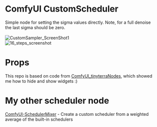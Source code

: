 # ComfyUI CustomScheduler
Simple node for setting the sigma values directly. Note, for a full denoise the last sigma should be zero.
<BR  >
<BR  >
![CustomSampler_ScreenShot1](https://github.com/BlakeOne/ComfyUI-CustomScheduler/assets/30273164/c5c258ec-49ba-4062-a3aa-9d019d693bfd)
<BR  >
![16_steps_screenshot](https://github.com/BlakeOne/ComfyUI-CustomScheduler/assets/30273164/633bdea4-1093-4055-98b1-3f4e5ed823f5)
<BR  >
# Props
 This repo is based on code from [ComfyUI_tinyterraNodes](https://github.com/TinyTerra/ComfyUI_tinyterraNodes), which showed me how to hide and show widgets :)
<BR  >
# My other scheduler node
[ComfyUI-SchedulerMixer](https://github.com/BlakeOne/ComfyUI-SchedulerMixer) - Create a custom scheduler from a weighted average of the built-in schedulers